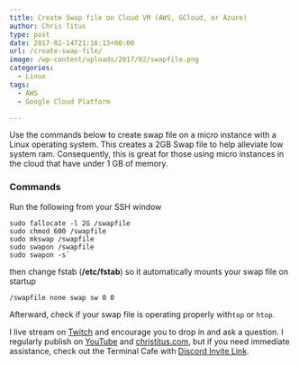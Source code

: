 ```yaml
---
title: Create Swap file on Cloud VM (AWS, GCloud, or Azure)
author: Chris Titus
type: post
date: 2017-02-14T21:16:13+00:00
url: /create-swap-file/
image: /wp-content/uploads/2017/02/swapfile.png
categories:
  - Linux
tags:
  - AWS
  - Google Cloud Platform

---
```

Use the commands below to create swap file on a micro instance with a Linux operating system. This creates a 2GB Swap file to help alleviate low system ram. Consequently, this is great for those using micro instances in the cloud that have under 1 GB of memory.<!--more-->

### Commands

Run the following from your SSH window
  
```
sudo fallocate -l 2G /swapfile
sudo chmod 600 /swapfile
sudo mkswap /swapfile
sudo swapon /swapfile
sudo swapon -s`
```
then change fstab (**/etc/fstab**) so it automatically mounts your swap file on startup
  
`/swapfile none swap sw 0 0`

Afterward, check if your swap file is operating properly with`top` or `htop`.

I live stream on [Twitch][1] and encourage you to drop in and ask a question. I regularly publish on [YouTube][2] and [christitus.com][3], but if you need immediate assistance, check out the Terminal Cafe with [Discord Invite Link][4].

 [1]: https://twitch.tv/christitustech
 [2]: https://www.youtube.com/c/ChrisTitusTech
 [3]: https://www.christitus.com/
 [4]: https://www.christitus.com/discord
